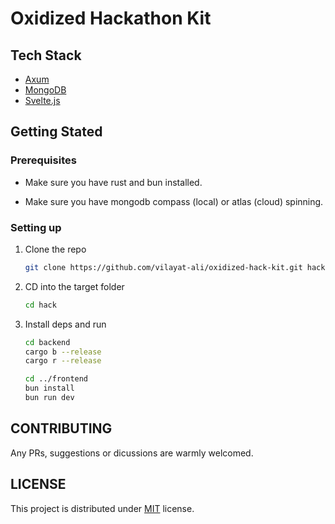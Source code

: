 # Oxidized Hackathon Kit

## Tech Stack
- [Axum](https://github.com/tokio-rs/axum)
- [MongoDB](https://www.mongodb.com)
- [Svelte.js](https://www.svelte.dev)

## Getting Stated

### Prerequisites

- Make sure you have rust and bun installed.

- Make sure you have mongodb compass (local) or atlas (cloud) spinning.

### Setting up

1. Clone the repo

    ```bash
    git clone https://github.com/vilayat-ali/oxidized-hack-kit.git hack
    ```

2. CD into the target folder

    ```bash
    cd hack
    ```

3. Install deps and run

    ```bash
    cd backend
    cargo b --release
    cargo r --release
    ```

    ```bash
    cd ../frontend
    bun install
    bun run dev
    ```

## CONTRIBUTING

Any PRs, suggestions or dicussions are warmly welcomed.

## LICENSE

This project is distributed under [MIT](./LICENSE) license.